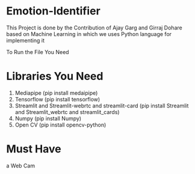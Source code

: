 # Emotion-Identifier
This Project is done by the Contribution of Ajay Garg and Girraj Dohare based on Machine Learning in which we uses Python language for implementing it 

To Run the File You Need

# Libraries You Need 
1. Mediapipe (pip install medaipipe)
2. Tensorflow (pip install tensorflow)
3. Streamlit and Streamlit-webrtc and streamlit-card  (pip install Streamlit and Streamlit_webrtc and streamlit_cards)
4. Numpy (pip install Numpy)
5. Open CV (pip install opencv-python)

# Must Have 
a Web Cam 
